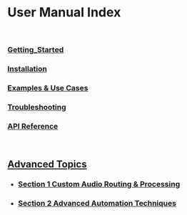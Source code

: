 # User Manual Index <br><br>

### [Getting_Started](Getting_Started.md)
### [Installation](Installation.md)
### [Examples & Use Cases](Examples_And_Use_Cases.md)
### [Troubleshooting](Troubleshooting.md)
### [API Reference](API_Reference.md)
<br>

## [Advanced Topics](Advanced_Topics.md)

- ### [Section 1 Custom Audio Routing & Processing](Advanced_Topics_Section1.md)
- ### [Section 2 Advanced Automation Techniques](Advanced_Topics_Section2.md)


